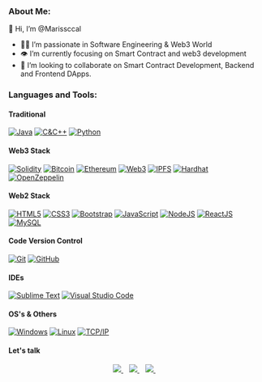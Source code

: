 ### About Me:
🖖 Hi, I’m @Marissccal
- 👨‍💻 I’m passionate in Software Engineering & Web3 World
- 👁 I’m currently focusing on Smart Contract and web3 development
- 💪 I’m looking to collaborate on Smart Contract Development, Backend and Frontend DApps.

### Languages and Tools:

#### Traditional
[![Java](https://img.shields.io/badge/Java-red?style=for-the-badge&logo=java&logoColor=white)]()
[![C&C++](https://img.shields.io/badge/C%20&%20C++-00599C?logo=cplusplus&logoColor=fff&style=for-the-badge)]()
[![Python](https://img.shields.io/badge/-Python-black?style=for-the-badge&logo=python)]()

#### Web3 Stack
[![Solidity](https://img.shields.io/badge/Solidity-363636?logo=solidity&logoColor=fff&style=for-the-badge)]()
[![Bitcoin](https://img.shields.io/badge/Bitcoin-F7931A?logo=bitcoin&logoColor=fff&style=for-the-badge)]()
[![Ethereum](https://img.shields.io/badge/Ethereum-3C3C3D?logo=ethereum&logoColor=fff&style=for-the-badge)]()
[![Web3](https://img.shields.io/badge/-Web3-659ad2?style=for-the-badge&color=000000&logo=web3dotjs&logoColor=FF5F49)]()
[![IPFS](https://img.shields.io/badge/IPFS-65C2CB?logo=ipfs&logoColor=fff&style=for-the-badge)]()
[![Hardhat](https://img.shields.io/badge/-Hardhat-659ad2?style=for-the-badge&flat&logo=hardhat&color=282826)]()
[![OpenZeppelin](https://img.shields.io/badge/OpenZeppelin-4E5EE4?logo=openzeppelin&logoColor=fff&style=for-the-badge)]()

#### Web2 Stack
[![HTML5](https://img.shields.io/badge/-HTML5-E34F26?style=for-the-badge&logo=html5&logoColor=white)]()
[![CSS3](https://img.shields.io/badge/-CSS3-1572B6?style=for-the-badge&logo=css3)]()
[![Bootstrap](https://img.shields.io/badge/-Bootstrap-563D7C?style=for-the-badge&logo=bootstrap)]()
[![JavaScript](https://img.shields.io/badge/JavaScript-F7DF1E?logo=javascript&logoColor=000&style=for-the-badge)]()
[![NodeJS](https://img.shields.io/badge/node.js-6DA55F?style=for-the-badge&logo=node.js&logoColor=white)]()
[![ReactJS](https://img.shields.io/badge/react-%2320232a.svg?style=for-the-badge&logo=react&logoColor=%2361DAFB)]()
[![MySQL](https://img.shields.io/badge/-MySQL-white?style=for-the-badge&logo=mysql)]()

#### Code Version Control
[![Git](https://img.shields.io/badge/-Git-black?style=for-the-badge&flat&logo=git)]()
[![GitHub](https://img.shields.io/badge/-GitHub-181717?style=for-the-badge&flat&logo=github)]()

#### IDEs
[![Sublime Text](http://img.shields.io/badge/-Sublime%20Text-3C4858?style=for-the-badge&logo=sublime-text)]()
[![Visual Studio Code](https://img.shields.io/badge/-VSCode-444444?style=for-the-badge&flat&logo=visual-studio-code&logoColor=007ACC)]()

#### OS's & Others
[![Windows](https://img.shields.io/badge/-Windows-659ad2?style=for-the-badge&flat&color=282826&logo=windows)]()
[![Linux](https://img.shields.io/badge/-Linux-222222?style=for-the-badge&flat&logo=linux&logoColor=FCC624)]()
[![TCP/IP](https://img.shields.io/badge/-TCP/IP-222222?style=for-the-badge&logo=cisco&logoColor=white)]()

#### Let's talk
<p align="center">
<a href="https://t.me/Marisscal" rel="nofollow">
  <img src="https://camo.githubusercontent.com/0ea1367897b9ee948089a0db824d57a30ce8a5413b59f80d2062b7efcd39ceb3/68747470733a2f2f696d672e736869656c64732e696f2f62616467652f74656c656772616d2d2532333030373742352e7376673f267374796c653d666f722d7468652d6261646765266c6f676f3d74656c656772616d266c6f676f436f6c6f723d7768697465" data-canonical-src="https://img.shields.io/badge/telegram-%230077B5.svg?&amp;style=for-the-badge&amp;logo=telegram&amp;logoColor=white" style="max-width:100%;">
</a>&nbsp;&nbsp;
<a href="https://www.linkedin.com/in/hernan-abelda%C3%B1o/" rel="nofollow">
  <img src="https://camo.githubusercontent.com/a493f6833f99fb3c85788d6d9305e6b7a42b838e5ee5d138fd9a8214a7e77472/68747470733a2f2f696d672e736869656c64732e696f2f62616467652f6c696e6b6564696e2d2532333030373742352e7376673f267374796c653d666f722d7468652d6261646765266c6f676f3d6c696e6b6564696e266c6f676f436f6c6f723d7768697465" data-canonical-src="https://img.shields.io/badge/linkedin-%230077B5.svg?&amp;style=for-the-badge&amp;logo=linkedin&amp;logoColor=white" style="max-width:100%;">
</a>&nbsp;&nbsp;
<a href="mailto:explotacionesalfa@gmail.com">
  <img src="https://camo.githubusercontent.com/44d159cb65c2e906ed744052efc1c933364dddc8f2735fe0782a5f60594ff22d/68747470733a2f2f696d672e736869656c64732e696f2f62616467652f656d61696c206d652d2532333144413146332e7376673f267374796c653d666f722d7468652d6261646765266c6f676f3d676d61696c266c6f676f436f6c6f723d7768697465" data-canonical-src="https://img.shields.io/badge/email me-%231DA1F3.svg?&amp;style=for-the-badge&amp;logo=gmail&amp;logoColor=white" style="max-width:100%;">
</a>&nbsp;&nbsp;
</p>
<br />

<!--
**Marissccal/Marissccal** is a ✨ _special_ ✨ repository because its `README.md` (this file) appears on your GitHub profile.
-->
